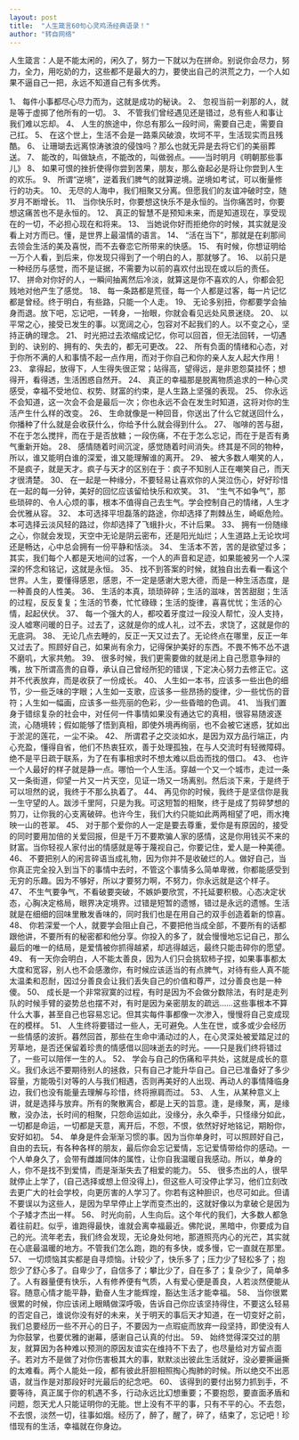 ```yaml
---
layout: post
title:  "人生箴言60句心灵鸡汤经典语录！"
author: "转自网络"
---
```



人生箴言：人是不能太闲的，闲久了，努力一下就以为在拼命。别说你会尽力，努力，全力，用吃奶的力，这些都不是最大的力，要使出自己的洪荒之力，一个人如果不逼自己一把，永远不知道自己有多优秀。

1、 每件小事都尽心尽力而为，这就是成功的秘诀。
2、 忽视当前一刹那的人，就是等于虚掷了他所有的一切。
3、 不管我们曾经遇见还是错过，总有些人和事让我们难以忘却。
4、 人生的旅途中，你总有那么一段时间，需要自己走，需要自己扛。
5、 在这个世上，生活不会是一路乘风破浪，坎坷不平，生活现实而且残酷。
6、 让珊瑚去远离惊涛骇浪的侵蚀吗？那么也就无异是去将它们的美丽葬送。
7、 能改的，叫做缺点，不能改的，叫做弱点。——当时明月《明朝那些事儿》
8、 如果可恨的挫折使得你尝到苦果，朋友，那么奋起必是将让你尝到人生的欢乐。
9、 所谓“逆境”，逆着我们脾气的就算逆境。逆境如考试，可以衡量修行的功夫。
10、 无尽的人海中，我们相聚又分离。但愿我们的友谊冲破时空，随岁月不断增长。
11、 当你快乐时，你要想这快乐不是永恒的。当你痛苦时，你要想这痛苦也不是永恒的。
12、 真正的智慧不是预知未来，而是知道现在，享受现在的一切，不必担心现在和将来。
13、 当她说你好而拒绝你的时候，其实就是没看上对方而已。懂，是世界上最温情的语言。
14、 “活在当下”，那就是在刹那间去领会生活的美及喜悦，而不去眷恋它所带来的快感。
15、 有时候，你想证明给一万个人看，到后来，你发现只得到了一个明白的人，那就够了。
16、 以前只是一种经历与感觉，而不是证据，不需要为以前的喜欢付出现在或以后的责任。
17、 拼命对你好的人，一瞬间抽离然后冷淡，就算这是你不喜欢的人，你都会犯贱地对他产生了感觉。
18、 每一条路都是荒径，每一个人都是过客，每一片记忆都是曾经。终于明白，有些路，只能一个人走。
19、 无论多别扭，你都要学会抽身而退。放下吧，忘记吧，一转身，一抬眼，你就会看见远处风景迷绕。
20、 以平常之心，接受已发生的事。以宽阔之心，包容对不起我们的人。以不变之心，坚持正确的理念。
21、 时光把过去浓缩成记忆，你可以回首，但无法回转，一切遇到的、诀别的、拥有的、失去的，都无可更改。
22、 所有负面的情绪和心态，对于你所不满的人和事情不起一点作用，而对于你自己和你的亲人友人起大作用！
23、 拿得起，放得下，人生得失很正常；站得高，望得远，是非恩怨莫挂怀；想得开，看得透，生活困惑自然开。
24、 真正的幸福那是脱离物质追求的一种心灵感受，幸福不受地位、权势、财富的约束，是人生路上坚强的表现。
25、 你永远不会知道，这一次会不会是最后一次；你也永远不会在发生时知道，这将对你的生活产生什么样的改变。
26、 生命就像是一种回音，你送出了什么它就送回什么，你播种了什么就是会收获什么，你给予什么就会得到什么。
27、 咖啡的苦与甜，不在于怎么搅拌，而在于是否放糖；一段伤痛，不在于怎么忘记，而在于是否有勇气重新开始。
28、 感情随着时间沉淀，感觉随着时间消失。终其是不同的物种，所以，谁又能明白谁的深爱，谁又能理解谁的离开。
29、 被大多数人嘲笑的人，不是疯子，就是天才。疯子与天才的区别在于：疯子不知别人正在嘲笑自己，而天才很清楚。
30、 在一起是一种缘分，不要轻易让喜欢你的人哭泣伤心，好好珍惜在一起的每一分钟，美好的回忆应该留给快乐和欢笑。
31、 “生气不如争气”，那些琐碎的、令人心烦的事，根本不值得自己去生气。学会控制自己的情绪，人生才会优雅从容。
32、 本可选择平坦磊落的路途，你却选择了荆棘丛生，崎岖危险。本可选择云淡风轻的路过，你却选择了飞蛾扑火，不计后果。
33、 拥有一份随缘之心，你就会发现，天空中无论是阴云密布，还是阳光灿烂；人生道路上无论坎坷还是畅达，心中总会拥有一份平静和恬淡。
34、 生活本不苦，苦的是欲望过多；其实，我们每个人都是天地间的过客，一个人的声音和足迹，如果能被另一个人深深的怀念和铭记，这就是永恒。
35、 找不到答案的时候，就独自出去看一看这个世界。人生，要懂得感恩，感恩，不一定是感谢大恩大德，而是一种生活态度，是一种善良的人性美。
36、 生活的本真，琐琐碎碎；生活的滋味，苦苦甜甜；生活的过程，反反复复；生活的节奏，忙忙碌碌；生活的旋律，喜喜忧忧；生活的心情，起起伏伏。
37、 每一个强大的人，都咬着牙度过一段没人帮忙，没人支持，没人嘘寒问暖的日子。过去了，这就是你的成人礼，过不去，求饶了，这就是你的无底洞。
38、 无论几点去睡的，反正一天又过去了。无论终点在哪里，反正一年又过去了。照顾好自己，如果尚有余力，记得保护美好的东西。不畏不怖不怂不退不磨叽，大家共勉。
39、 很多时候，我们更需要做的就是闭上自己愿意争辩的嘴，放下所谓高贵的自尊，承认自己曾经所犯的错误 , 下定决心努力去修正它。这并不代表放弃，而是收获了一份成长。
40、 人生如一本书，应该多一些出色的细节，少一些乏味的字眼；人生如一支歌，应该多一些昂扬的旋律，少一些忧伤的音符；人生如一幅画，应该多一些亮丽的色彩，少一些昏暗的色调。
41、 当我们置身于错综复杂的社会中，对任何一件事情如果没有通达它的真相，很容易随波逐流，心随境转；假如能够了悟到真相，即使外境再绚丽，也不会被它迷惑，犹如出于淤泥的莲花，一尘不染。
42、 所谓君子之交淡如水，是因为双方品行端正，内心充盈，懂得自省，他们不热衷狂欢，善于处理孤独，在与人交流时有轻微障碍。绝不是平日疏于联系，为了在有事相求时不想太难以启齿而找的借口。
43、 也许一个人最好的样子就是静一点。哪怕一个人生活。穿越一个又一个城市，走过一条又一条街道，仰望一片又一片天空，见证一场又一场离别。然后淡下来，于是终于可以坦然的说，我终于不那么执着了。
44、 再见你的时候，我终于是坚信你是我一生守望的人。跋涉千里阿，只是为我。可这短暂的相聚，终于是成了剪碎梦想的剪刀，让你我的心支离破碎。也许今生，我们大约只能如此两两相望了吧，雨水掩映一山的苍翠。
45、 对于那个爱你的人一定是要去尊重，爱你是有原因的，接受的同时要用加倍的关爱回报，但是千万不要欺骗人家的感情，这是你用钱买不来的财富。当你轻视人家付出的情感就是等于蔑视自己，你要记住，爱人是一种美德。
46、 不要把别人的闲言碎语当成礼物，因为你并不是收破烂的人。做好自己，当你真正完全投入到当下的事情中去时，不管这个事情多么简单卑微，你都能感受到无穷的乐趣。因为不够好，所以才要努力啊，不努力，你永远就是这个样子。
47、 不生气要争气，不看破要突破，不嫉妒要欣赏，不托延要积极。心态决定状态，心胸决定格局，眼界决定境界。过错是短暂的遗憾，错过是永远的遗憾。生活就是在细细的回味里散发香味的，同时我们也是在用自己的双手创造着新的惊喜。
48、 你若深爱一个人，就要学会阻止自己，不要把他当成全部，不要所有的话都跟他讲，不要所有的秘密都和他分享。你投入的多了，就会慢慢地忘记自己，那么最后的唯一的结局，是爱情被你抓得越紧，却逃得越远，最终只能击碎你的愿望。
49、 有一天你会明白，人不能太善良，因为人们只会挑软柿子捏，如果事事都太大度和宽容，别人也不会感激你，有时候应该适当的有点脾气，对待有些人真不能太温柔和忍耐，因过分善良会让我们丢失自己的价值和尊严，过分善良也是一种傻。
50、 成长是一个非常寂寞的过程，有时是因为不会做分数除法，有时是走列队的时候手臂的姿势总也摆不对，有时是因为亲密朋友的疏远……这些事根本不算什么大事，甚至自己也容易忘记。但其实每件事都像一次渗入，慢慢将自己变成现在的模样。
51、 人生终将要错过一些人，无可避免。人生在世，或多或少会经历一些情感的波折。暮然回首，那些在生命中涌动过的人，在心灵深处被爱踏足过的芳草地，是否还保留着珍贵的情感借以回味逝去的时光。——只是我们终将错过了，一些可以陪伴一生的人。
52、 学会与自己的伤痛和平共处，这就是成长的意义。我们永远不要期待别人的拯救，只有自己才能升华自己。自己已准备好了多少容量，方能吸引对等的人与我们相遇，否则再美好的人出现、再动人的事情降临身边，我们也没有能量去理解与珍惜，终将擦肩而过。
53、 人生，从某种意义上讲，就是选择与放弃。所有的聚散离合，都是上天的旨意。逢，是缘聚，离，是缘散，没办法，长时间的相聚，只怨命运如此，没缘分，永久牵手，只怪缘分如此，一切都是命运，一切都是天意，离开后，不怨，不恨，依然好好地铭记，期盼你，安好如初。
54、 单身是件会渐渐习惯的事。因为当你单身时，可以照顾好自己，自由的去玩，有各种各样的朋友，最后你会忘记爱情，忘记爱情带给你的感动。一个人单身久了，会带有雌雄同体的属性，让你自我温暖自我感动。所以，单身的人，你不是找不到爱情，而是渐渐失去了相爱的能力。
55、 很多杰出的人，很早就停止上学了，(自己选择或想上但没得上)，但这些人可没停止学习，他们立刻改去更广大的社会学校，向更厉害的人学习了。你若有这种胆识，也尽可如此。但请不要误以为这些人，是因为早早停止上学而变杰出的，这就好像以为拿破仑是因为个子矮才杰出一样。
56、 时光向前，人生向后。这个年代的我们，大多数人都急着往前赶。似乎，谁跑得最快，谁就会离幸福最近。佛陀说，黑暗中，你要成为自己的光。流年老去，我们终会发现，无论身处何地，那道照亮内心的光芒，其实就在心底最温暖的地方。不管我们怎么跑，跑的有多快，或多慢，它一直就在那里。
57、 一切烦恼其实都是自寻烦恼。计较少了，快乐多了；压力少了轻松多了；抱怨少了舒心多了。自卑少了，自信多了；攀比少了，自在多了；复杂少了，简单多了。人有器量便有快乐，人有修养便有气质，人有爱心便是善良，人若淡然便能从容。随意心情才能平静，勤奋人生才能辉煌，豁达生活才能幸福。
58、 当你很累很累的时候，你应该闭上眼睛做深呼吸，告诉自己你应该坚持得住，不要这么轻易的否定自己，谁说你没有好的未来，关于明天的事后天才知道，在一切变好之前，我们总要经历一些不开心的日子，不要因为一点瑕疵而放弃一段坚持，即使没有人为你鼓掌，也要优雅的谢幕，感谢自己认真的付出。
59、 始终觉得深交过的朋友，就算因为各种难以预测的原因友谊实在维持不下去了，也尽量给对方留点面子。若对方不是做了对你伤害极其大的事，默默淡出彼此生活就好，没必要撕逼撕的太难看。两个人能处一段，都有彼此肝胆相照掏心掏肺的时候。所以绝交不出恶语，就当作是对那段好时光最后的纪念吧。
60、 该得到的要付出努力抓到手，不要等待，真正属于你的机遇不多，行动永远比幻想重要；不要抱怨，要直面矛盾和问题，怨天尤人只能证明你的无能。世上没有不平的事，只有不平的心。不去怨，不去恨，淡然一切，往事如烟。经历了，醉了，醒了，碎了，结束了，忘记吧！珍惜现有的生活，幸福就在你身边。